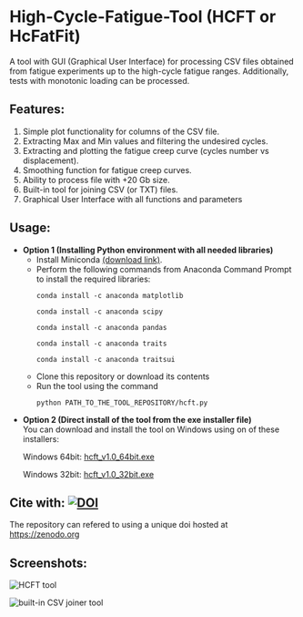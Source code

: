 # High-Cycle-Fatigue-Tool (HCFT or HcFatFit)
A tool with GUI (Graphical User Interface) for processing CSV files obtained from fatigue experiments up to the high-cycle fatigue ranges. Additionally, tests with monotonic loading can be processed.

## Features:
1. Simple plot functionality for columns of the CSV file.
2. Extracting Max and Min values and filtering the undesired cycles.
3. Extracting and plotting the fatigue creep curve (cycles number vs displacement).
4. Smoothing function for fatigue creep curves.
5. Ability to process file with +20 Gb size.
6. Built-in tool for joining CSV (or TXT) files.
7. Graphical User Interface with all functions and parameters

## Usage:
<ul>
<li><b>Option 1 (Installing Python environment with all needed libraries)</b><br>
<ul>
<li>
Install Miniconda <a href="https://docs.conda.io/en/latest/miniconda.html">(download link)</a>.</li>

<li>Perform the following commands from Anaconda Command Prompt to install the required libraries:

`conda install -c anaconda matplotlib`

`conda install -c anaconda scipy`

`conda install -c anaconda pandas`

`conda install -c anaconda traits`

`conda install -c anaconda traitsui`

</li>

<li>Clone this repository or download its contents
</li>

<li>Run the tool using the command

`python PATH_TO_THE_TOOL_REPOSITORY/hcft.py`


</li>
</ul>

<li><b>Option 2 (Direct install of the tool from the exe installer file)</b>
<br>
You can download and install the tool on Windows using on of these installers:

Windows 64bit: <a href="https://github.com/ishomam/high-cycle-fatigue-tool/releases/download/v1.0/hcft_v1.0_64bit.exe">hcft_v1.0_64bit.exe
</a>

Windows 32bit: <a href="https://github.com/ishomam/high-cycle-fatigue-tool/releases/download/v1.0/hcft_v1.0_32bit.exe">hcft_v1.0_32bit.exe
</a>
</li>
</ul>


## Cite with: [![DOI](https://zenodo.org/badge/DOI/10.5281/zenodo.3603816.svg)](https://doi.org/10.5281/zenodo.3603816)
The repository can refered to using a unique doi hosted at https://zenodo.org


## Screenshots:
![](screenshots/High_Cycle_Fatigue_Tool.png "HCFT tool")

![](screenshots/CSV_files_joiner.png "built-in CSV joiner tool")
